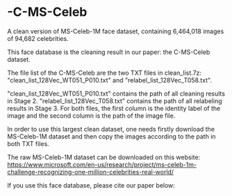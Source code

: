 # -C-MS-Celeb
A clean version of  MS-Celeb-1M face dataset, containing 6,464,018 images of 94,682 celebrities.

This face database is the cleaning result in our paper: the C-MS-Celeb dataset.

The file list of the C-MS-Celeb are the two TXT files in clean_list.7z: "clean_list_128Vec_WT051_P010.txt" and "relabel_list_128Vec_T058.txt". 

"clean_list_128Vec_WT051_P010.txt" contains the path of all cleaning results in Stage 2. 
"relabel_list_128Vec_T058.txt" contains the path of all relabeling results in Stage 3. 
For both files, the first column is the identity label of the image and the second column is the path of the image file.

In order to use this largest clean dataset, one needs firstly download the MS-Celeb-1M dataset and then copy the images according to the path in both TXT files.

The raw MS-Celeb-1M dataset can be downloaded on this website:
https://www.microsoft.com/en-us/research/project/ms-celeb-1m-challenge-recognizing-one-million-celebrities-real-world/

If you use this face database, please cite our paper below:

